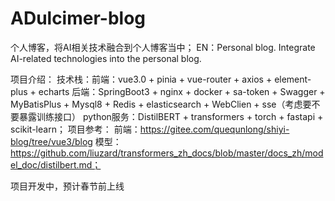 # ADulcimer-blog
个人博客，将AI相关技术融合到个人博客当中；
EN：Personal blog. Integrate AI-related technologies into the personal blog.


项目介绍：
  技术栈：前端：vue3.0 + pinia + vue-router + axios + element-plus + echarts
         后端：SpringBoot3 + nginx + docker + sa-token + Swagger + MyBatisPlus + Mysql8 + Redis + elasticsearch + WebClien + sse（考虑要不要暴露训练接口）
         python服务：DistilBERT + transformers + torch + fastapi + scikit-learn；
项目参考：
  前端：https://gitee.com/quequnlong/shiyi-blog/tree/vue3/blog
  模型：https://github.com/liuzard/transformers_zh_docs/blob/master/docs_zh/model_doc/distilbert.md；

项目开发中，预计春节前上线
